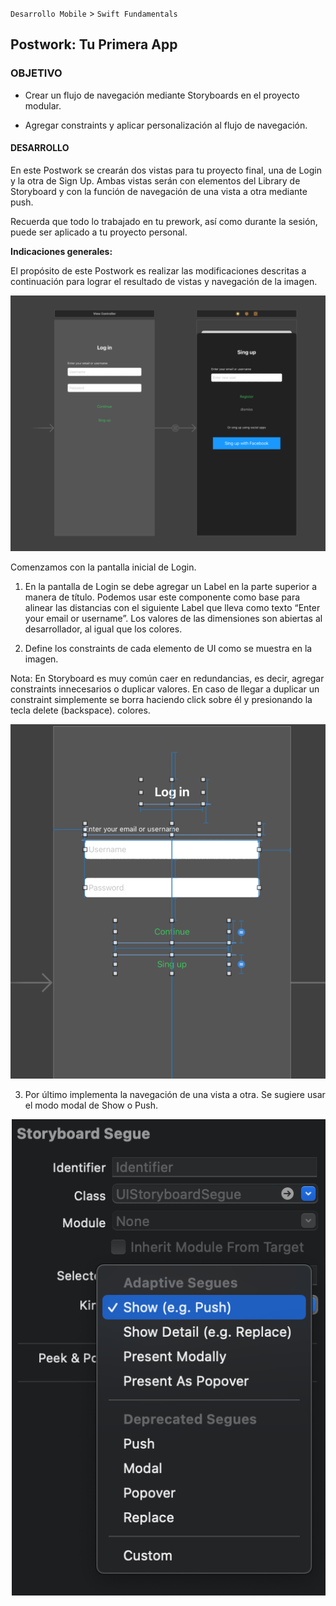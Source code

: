 
`Desarrollo Mobile` > `Swift Fundamentals`

## Postwork: Tu Primera App

### OBJETIVO

- Crear un flujo de navegación mediante Storyboards en el proyecto modular.

- Agregar constraints y aplicar personalización al flujo de navegación.


#### DESARROLLO

En este Postwork se crearán dos vistas para tu proyecto final, una de Login y la otra de Sign Up.  Ambas vistas serán con elementos del Library de Storyboard y con la función de navegación de una vista a otra mediante push.

Recuerda que todo lo trabajado en tu prework, así como durante la sesión, puede ser aplicado a tu proyecto personal. 

**Indicaciones generales:**

El propósito de este Postwork es realizar las modificaciones descritas a continuación para lograr el resultado de vistas y navegación de la imagen. 

![](1.png)

Comenzamos con la pantalla inicial de Login.

1. En la pantalla de Login se debe agregar un Label en la parte superior a manera de título. Podemos usar este componente como base para alinear las distancias con el siguiente Label que lleva como texto “Enter your email or username”. Los valores de las dimensiones son abiertas al desarrollador, al igual que los colores.

2. Define los constraints de cada elemento de UI como se muestra en la imagen.

Nota: En Storyboard es muy común caer en redundancias, es decir, agregar constraints innecesarios o duplicar valores. En caso de llegar a duplicar un constraint simplemente se borra haciendo click sobre él y presionando la tecla delete (backspace).
colores.

![](2.png)

3. Por último implementa la navegación de una vista a otra. Se sugiere usar el modo modal de Show o Push.

![](3.png)
